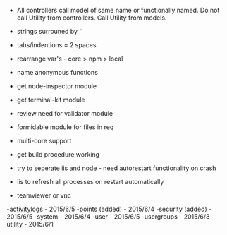 - All controllers call model of same name or functionally named. Do not call Utility from controllers. Call Utility from models.
- strings surrouned by ''
- tabs/indentions = 2 spaces
- rearrange var's - core > npm > local
- name anonymous functions
- get node-inspector module
- get terminal-kit module
- review need for validator module
- formidable module for files in req
- multi-core support
- get build procedure working
- try to seperate iis and node - need autorestart functionality on crash
- iis to refresh all processes on restart automatically

- teamviewer or vnc



-activitylogs - 2015/6/5
-points (added) - 2015/6/4
-security (added) - 2015/6/5
-system - 2015/6/4
-user - 2015/6/5
-usergroups - 2015/6/3
-utility - 2015/6/1
